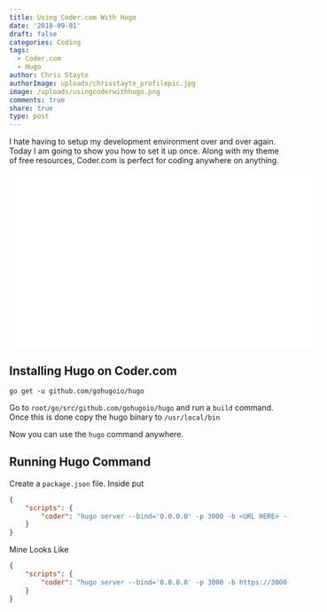 ```yaml
---
title: Using Coder.com With Hugo
date: '2018-09-01'
draft: false
categories: Coding
tags:
  - Coder.com
  - Hugo
author: Chris Stayte
authorImage: uploads/chrisstayte_profilepic.jpg
image: /uploads/usingcoderwithhugo.png
comments: true
share: true
type: post
---
```

I hate having to setup my development environment over and over again. Today I am going to show you how to set it up once. Along with my theme of free resources, Coder.com is perfect for coding anywhere on anything. 

<iframe width="560" height="315" src="https://www.youtube.com/embed/-uLJNGnh-5Y" frameborder="0" allow="autoplay; encrypted-media" allowfullscreen></iframe>

## **Installing Hugo on Coder.com** 

```console
go get -u github.com/gohugoio/hugo
```

Go to `root/go/src/github.com/gohugoio/hugo` and run a `build` command. Once this is done copy the hugo binary to `/usr/local/bin`

Now you can use the `hugo` command anywhere.



## Running Hugo Command



Create a `package.json` file. Inside put

``` json
{
    "scripts": {
        "coder": "hugo server --bind='0.0.0.0' -p 3000 -b <URL HERE> --appendPort=false"
    }
}
```

Mine Looks Like 

``` json
{
    "scripts": {
        "coder": "hugo server --bind='0.0.0.0' -p 3000 -b https://3000-dreamflammablegnu.cdr.co --appendPort=false"
    }
}
```
